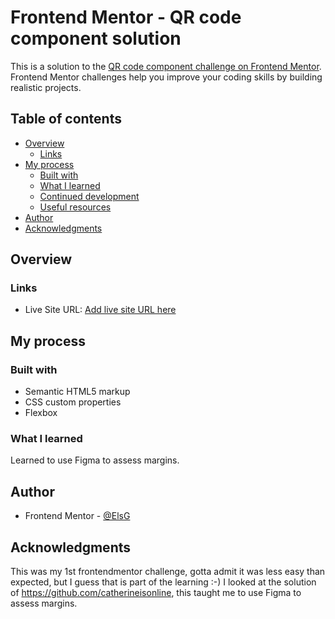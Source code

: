 # Frontend Mentor - QR code component solution

This is a solution to the [QR code component challenge on Frontend Mentor](https://www.frontendmentor.io/challenges/qr-code-component-iux_sIO_H). Frontend Mentor challenges help you improve your coding skills by building realistic projects. 

## Table of contents

- [Overview](#overview)
  - [Links](#links)
- [My process](#my-process)
  - [Built with](#built-with)
  - [What I learned](#what-i-learned)
  - [Continued development](#continued-development)
  - [Useful resources](#useful-resources)
- [Author](#author)
- [Acknowledgments](#acknowledgments)

## Overview

### Links

- Live Site URL: [Add live site URL here](https://elsgoossens.github.io/FontEndMentor-qr-code-component-main/)

## My process

### Built with

- Semantic HTML5 markup
- CSS custom properties
- Flexbox

### What I learned

Learned to use Figma to assess margins.

## Author
- Frontend Mentor - [@ElsG](https://www.frontendmentor.io/profile/elsgoossens)

## Acknowledgments

This was my 1st frontendmentor challenge, gotta admit it was less easy than expected, but I guess that is part of the learning :-) I looked at the solution of https://github.com/catherineisonline, this taught me to use Figma to assess margins.
